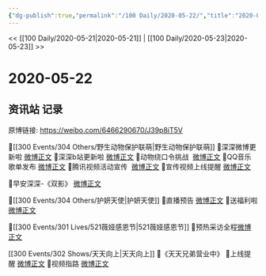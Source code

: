 ```yaml
---
{"dg-publish":true,"permalink":"/100 Daily/2020-05-22/","title":"2020-05-22","created":"2023-04-04T17:30:48.493+08:00","updated":"2023-04-04T17:31:43.182+08:00"}
---
```



<< [[100 Daily/2020-05-21\|2020-05-21]] | [[100 Daily/2020-05-23\|2020-05-23]] >>

# 2020-05-22

## 资讯站 记录

原博链接: https://weibo.com/6466290670/J39p8iT5V

🌿[[300 Events/304 Others/野生动物保护联萌\|野生动物保护联萌]]
🎵深深微博更新啦 [微博正文](https://m.weibo.cn/6466290670/4507365728242594)
🎵深深b站更新啦 [微博正文](https://m.weibo.cn/6466290670/4507370200067038)
🎵动物绕口令挑战  [微博正文](https://m.weibo.cn/6466290670/4507383383037906)
🎵QQ音乐歌单发布 [微博正文](https://m.weibo.cn/6466290670/4507358091414149)
🎵腾讯视频活动宣传  [微博正文](https://m.weibo.cn/6466290670/4507346149820745)
🎵宣传视频上线提醒 [微博正文](https://m.weibo.cn/6466290670/4507334234418191)

🌿早安深深-《双影》 [微博正文](https://m.weibo.cn/6466290670/4507299613853845)

🌿[[300 Events/304 Others/护妍天使\|护妍天使]]
🎵直播预告 [微博正文](https://m.weibo.cn/6466290670/4507458774683155)
🎵送福利啦 [微博正文](https://m.weibo.cn/6466290670/4507441285506188)

🌿[[300 Events/301 Lives/521薇娅感恩节\|521薇娅感恩节]]
🎵预热采访全程[微博正文](https://m.weibo.cn/6466290670/4507392718532646)

[[300 Events/302 Shows/天天向上\|天天向上]]
🌿《天天兄弟营业中》
🎵上线提醒 [微博正文](https://m.weibo.cn/6466290670/4507377770157732)
🎵视频指路 [微博正文](https://m.weibo.cn/6466290670/4507385950136974)
